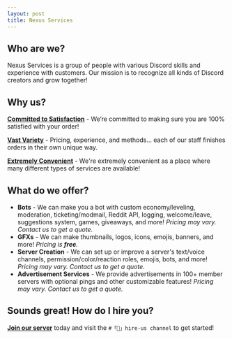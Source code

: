 ```yaml
---
layout: post
title: Nexus Services
---
```

## Who are we?
Nexus Services is a group of people with various Discord skills and experience with customers. Our mission is to recognize all kinds of Discord creators and grow together!
## Why us?
<b><u>Committed to Satisfaction</b></u> - We’re committed to making sure you are 100% satisfied with your order! 

<b><u>Vast Variety</b></u> - Pricing, experience, and methods... each of our staff finishes orders in their own unique way.

<b><u>Extremely Convenient</b></u> - We're extremely convenient as a place where many different types of services are available! 
## What do we offer?
- <b>Bots</b> - We can make you a bot with custom economy/leveling, moderation, ticketing/modmail, Reddit API, logging, welcome/leave, suggestions system, games, giveaways, and more! <i>Pricing may vary. Contact us to get a quote.</i>
- <b>GFXs</b> - We can make thumbnails, logos, icons, emojis, banners, and more! <i>Pricing is <b>free</b>.</i>
- <b>Server Creation</b> - We can set up or improve a server's text/voice channels, permission/color/reaction roles, emojis, bots, and more! <i>Pricing may vary. Contact us to get a quote.</i>
- <b>Advertisement Services</b> - We provide advertisements in 100+ member servers with optional pings and other customizable features! <i>Pricing may vary. Contact us to get a quote.</i>
## Sounds great! How do I hire you?
<b>[Join our server](https://discord.gg/zunP2mBeEm)</b> today and visit the `#「🌟」hire-us channel` to get started!
